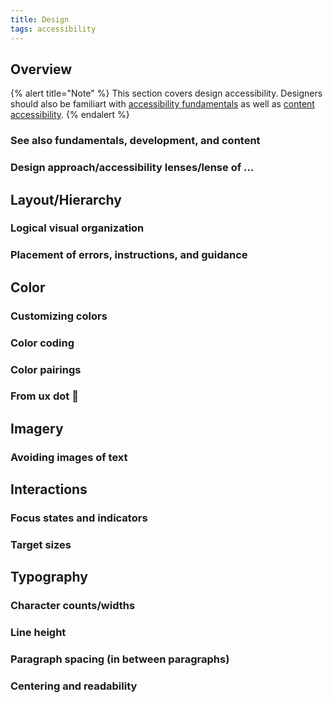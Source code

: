 ```yaml
---
title: Design
tags: accessibility
---
```


## Overview

{% alert title="Note" %}
This section covers design accessibility. Designers should also be familiart with [accessibility fundamentals](./fundamentals) as well as [content accessibility](./content).
{% endalert %}

### See also fundamentals, development, and content

### Design approach/accessibility lenses/lense of …

## Layout/Hierarchy

### Logical visual organization

### Placement of errors, instructions, and guidance

## Color

### Customizing colors

### Color coding

### Color pairings

### From ux dot 😬

## Imagery

### Avoiding images of text

## Interactions

### Focus states and indicators

### Target sizes

## Typography

### Character counts/widths

### Line height

### Paragraph spacing (in between paragraphs)

### Centering and readability